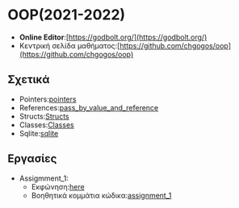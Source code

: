 # OOP(2021-2022)

* **Online Editor**:[https://godbolt.org/](https://godbolt.org/)
* Κεντρική σελίδα μαθήματος:[https://github.com/chgogos/oop](https://github.com/chgogos/oop)

## Σχετικά
* Pointers:[pointers](Lesson_1/Pointers)
* References:[pass_by_value_and_reference](Lesson_1/Value_Reference_pass)
* Structs:[Structs](Lesson_1/Structs) 
* Classes:[Classes](Lesson_1/Classes)
* Sqlite:[sqlite](https://github.com/vasnastos/OOP/tree/main/Sqlite)

## Εργασίες
  * Assigmment_1:
    * Εκφώνηση:[here](https://github.com/chgogos/oop/blob/master/2021f_project1/2021f_oop_prj1.pdf)
    * Βοηθητικά κομμάτια κώδικα:[assignment_1](Assignment_1)
